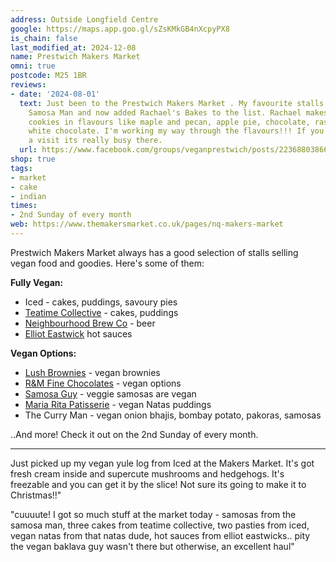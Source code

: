 ```yaml
---
address: Outside Longfield Centre
google: https://maps.app.goo.gl/sZsKMkGB4nXcpyPX8
is_chain: false
last_modified_at: 2024-12-08
name: Prestwich Makers Market
omni: true
postcode: M25 1BR
reviews:
- date: '2024-08-01'
  text: Just been to the Prestwich Makers Market . My favourite stalls are ICED, The
    Samosa Man and now added Rachael's Bakes to the list. Rachael makes amazing vegan
    cookies in flavours like maple and pecan, apple pie, chocolate, raspberry and
    white chocolate. I'm working my way through the flavours!!! If you're planning
    a visit its really busy there.
  url: https://www.facebook.com/groups/veganprestwich/posts/2236880386689365/
shop: true
tags:
- market
- cake
- indian
times:
- 2nd Sunday of every month
web: https://www.themakersmarket.co.uk/pages/nq-makers-market
---
```

Prestwich Makers Market always has a good selection of stalls selling vegan food and goodies. Here's some of them:

**Fully Vegan:**

- Iced - cakes, puddings, savoury pies
- [Teatime Collective](https://www.teatimecollective.co.uk) - cakes, puddings
- [Neighbourhood Brew Co](https://www.neighbourhoodbrewco.com) - beer
- [Elliot Eastwick](https://worldfamoushotsauce.co.uk) hot sauces

**Vegan Options:**

- [Lush Brownies](https://www.facebook.com/lushbrownies) - vegan brownies
- [R&M Fine Chocolates](https://www.rmfchoco.com/) - vegan options
- [Samosa Guy](https://www.facebook.com/thesamosaguy) - veggie samosas are vegan
- [Maria Rita Patisserie](https://www.facebook.com/mariaritapatisserie) - vegan Natas puddings
- The Curry Man - vegan onion bhajis, bombay potato, pakoras, samosas

..And more! Check it out on the 2nd Sunday of every month.

---

Just picked up my vegan yule log from Iced at the Makers Market. It's got fresh cream inside and supercute mushrooms and hedgehogs. It's freezable and you can get it by the slice!
Not sure its going to make it to Christmas!!"

"cuuuute!
I got so much stuff at the market today - samosas from the samosa man, three cakes from teatime collective, two pasties from iced, vegan natas from that natas dude, hot sauces from elliot eastwicks..
pity the vegan baklava guy wasn't there but otherwise, an excellent haul"
